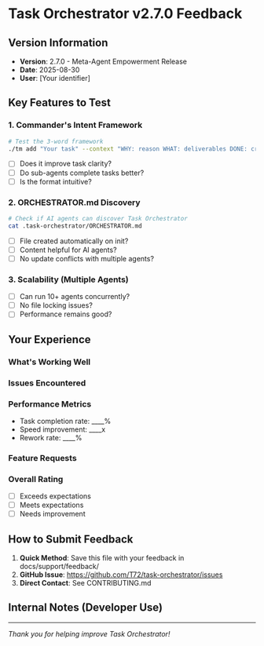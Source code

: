 # Task Orchestrator v2.7.0 Feedback

## Version Information
- **Version**: 2.7.0 - Meta-Agent Empowerment Release
- **Date**: 2025-08-30
- **User**: [Your identifier]

## Key Features to Test

### 1. Commander's Intent Framework
```bash
# Test the 3-word framework
./tm add "Your task" --context "WHY: reason WHAT: deliverables DONE: criteria"
```
- [ ] Does it improve task clarity?
- [ ] Do sub-agents complete tasks better?
- [ ] Is the format intuitive?

### 2. ORCHESTRATOR.md Discovery
```bash
# Check if AI agents can discover Task Orchestrator
cat .task-orchestrator/ORCHESTRATOR.md
```
- [ ] File created automatically on init?
- [ ] Content helpful for AI agents?
- [ ] No update conflicts with multiple agents?

### 3. Scalability (Multiple Agents)
- [ ] Can run 10+ agents concurrently?
- [ ] No file locking issues?
- [ ] Performance remains good?

## Your Experience

### What's Working Well
<!-- List what you find valuable -->

### Issues Encountered
<!-- Describe any problems with steps to reproduce -->

### Performance Metrics
- Task completion rate: ____%
- Speed improvement: ____x
- Rework rate: ____%

### Feature Requests
<!-- What would make Task Orchestrator even better? -->

### Overall Rating
- [ ] Exceeds expectations
- [ ] Meets expectations  
- [ ] Needs improvement

## How to Submit Feedback

1. **Quick Method**: Save this file with your feedback in docs/support/feedback/
2. **GitHub Issue**: https://github.com/T72/task-orchestrator/issues
3. **Direct Contact**: See CONTRIBUTING.md

## Internal Notes (Developer Use)
<!-- Developer will add resolution notes here -->

---
*Thank you for helping improve Task Orchestrator!*